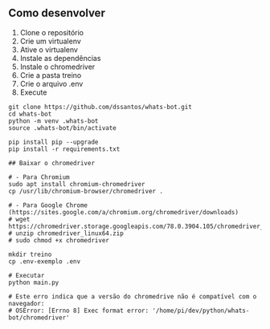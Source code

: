 ## Como desenvolver

1. Clone o repositório
2. Crie um virtualenv
3. Ative o virtualenv
4. Instale as dependências
5. Instale o chromedriver
6. Crie a pasta treino
7. Crie o arquivo .env
8. Execute

```console
git clone https://github.com/dssantos/whats-bot.git
cd whats-bot
python -m venv .whats-bot
source .whats-bot/bin/activate

pip install pip --upgrade
pip install -r requirements.txt

## Baixar o chromedriver

# - Para Chromium
sudo apt install chromium-chromedriver
cp /usr/lib/chromium-browser/chromedriver .

# - Para Google Chrome (https://sites.google.com/a/chromium.org/chromedriver/downloads)
# wget https://chromedriver.storage.googleapis.com/78.0.3904.105/chromedriver_linux64.zip
# unzip chromedriver_linux64.zip
# sudo chmod +x chromedriver

mkdir treino
cp .env-exemplo .env

# Executar
python main.py

# Este erro indica que a versão do chromedrive não é compatível com o navegador:
# OSError: [Errno 8] Exec format error: '/home/pi/dev/python/whats-bot/chromedriver'
```